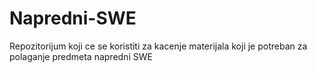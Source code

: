 # Napredni-SWE
Repozitorijum koji ce se koristiti za kacenje materijala koji je potreban za polaganje predmeta napredni SWE
